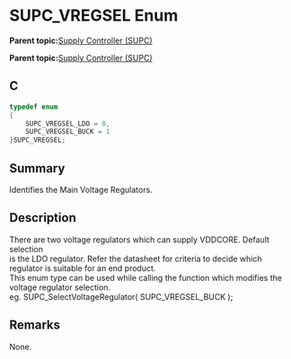 # SUPC\_VREGSEL Enum

**Parent topic:**[Supply Controller \(SUPC\)](GUID-5A020BA6-D697-4D83-94D7-0289AB443AF1.md)

**Parent topic:**[Supply Controller \(SUPC\)](GUID-CAEF0560-90E6-45AA-96D0-FAEAF26EDC48.md)

## C

```c
typedef enum
{
    SUPC_VREGSEL_LDO = 0,
    SUPC_VREGSEL_BUCK = 1
}SUPC_VREGSEL;

```

## Summary

Identifies the Main Voltage Regulators.

## Description

There are two voltage regulators which can supply VDDCORE. Default selection<br />is the LDO regulator. Refer the datasheet for criteria to decide which<br />regulator is suitable for an end product.<br />This enum type can be used while calling the function which modifies the<br />voltage regulator selection.<br />eg. SUPC\_SelectVoltageRegulator\( SUPC\_VREGSEL\_BUCK \);

## Remarks

None.

